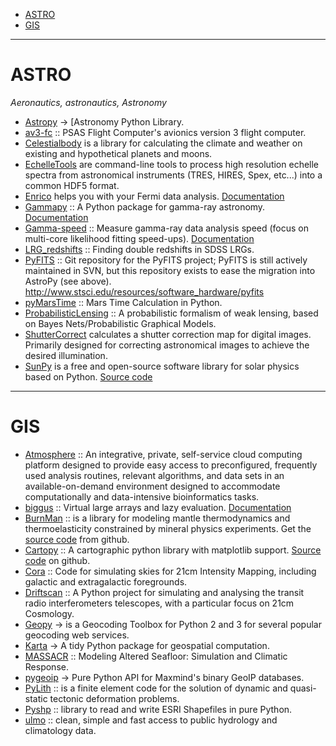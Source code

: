 - [ASTRO](#astro)
- [GIS](#gis)

----

# ASTRO
*Aeronautics, astronautics, Astronomy*
- [Astropy](https://github.com/astropy) → [Astronomy Python Library.
- [av3-fc](https://github.com/psas/av3-fc) :: PSAS Flight Computer's avionics version 3 flight computer.
- [Celestialbody](https://github.com/jsbj/celestialbody) is a library for calculating the climate and weather on existing and hypothetical planets and moons.
- [EchelleTools](https://github.com/iancze/EchelleTools) are command-line tools to process high resolution echelle spectra from astronomical instruments (TRES, HIRES, Spex, etc...) into a common HDF5 format.
- [Enrico](https://github.com/gammapy/enrico) helps you with your Fermi data analysis. [Documentation](http://enrico.readthedocs.org/)
- [Gammapy](https://github.com/gammapy/gammapy) :: A Python package for gamma-ray astronomy. [Documentation](https://gammapy.readthedocs.org/)
- [Gamma-speed](https://github.com/gammapy/gamma-speed) :: Measure gamma-ray data analysis speed (focus on multi-core likelihood fitting speed-ups). [Documentation](https://gamma-speed.readthedocs.org/)
- [LRG_redshifts](https://github.com/jakevdp/LRG_redshifts) ::  Finding double redshifts in SDSS LRGs.
- [PyFITS](https://github.com/spacetelescope/PyFITS) :: Git repository for the PyFITS project; PyFITS is still actively maintained in SVN, but this repository exists to ease the migration into AstroPy (see above). http://www.stsci.edu/resources/software_hardware/pyfits
- [pyMarsTime](https://github.com/ashima/pyMarsTime) :: Mars Time Calculation in Python.
- [ProbabilisticLensing](https://github.com/jakevdp/ProbabilisticLensing) :: A probabilistic formalism of weak lensing, based on Bayes Nets/Probabilistic Graphical Models.
- [ShutterCorrect](https://github.com/iancze/ShutterCorrect) calculates a shutter correction map for digital images. Primarily designed for correcting astronomical images to achieve the desired illumination.
- [SunPy](http://sunpy.org/) is a free and open-source software library for solar physics based on Python. [Source code](https://github.com/sunpy/sunpy)

----

# GIS 
- [Atmosphere](https://github.com/iPlantCollaborativeOpenSource/atmosphere) :: An integrative, private, self-service cloud computing platform designed to provide easy access to preconfigured, frequently used analysis routines, relevant algorithms, and data sets in an available-on-demand environment designed to accommodate computationally and data-intensive bioinformatics tasks.
- [biggus](https://github.com/SciTools/biggus) ::  Virtual large arrays and lazy evaluation. [Documentation](http://biggus.readthedocs.org/)
- [BurnMan](http://www.burnman.org) :: is a library for modeling mantle thermodynamics and thermoelasticity constrained by mineral physics experiments. Get the [source code](https://github.com/geodynamics/burnman) from github.
- [Cartopy](http://scitools.org.uk/cartopy/) :: A cartographic python library with matplotlib support. [Source code](https://github.com/SciTools/cartopy) on github.
- [Cora](https://github.com/radiocosmology/cora) :: Code for simulating skies for 21cm Intensity Mapping, including galactic and extragalactic foregrounds.
- [Driftscan](https://github.com/radiocosmology/driftscan) :: A Python project for simulating and analysing the transit radio interferometers telescopes, with a particular focus on 21cm Cosmology.
- [Geopy](https://github.com/geopy/geopy) → is a Geocoding Toolbox for Python 2 and 3 for several popular geocoding web services.
- [Karta](https://github.com/njwilson23/karta) →  A tidy Python package for geospatial computation.
- [MASSACR](https://github.com/navahnavahnavah/massacr) :: Modeling Altered Seafloor: Simulation and Climatic Response.
- [pygeoip](https://github.com/appliedsec/pygeoip) →  Pure Python API for Maxmind's binary GeoIP databases.
- [PyLith](https://github.com/geodynamics/pylith) :: is a finite element code for the solution of dynamic and quasi-static tectonic deformation problems.
- [Pyshp](https://github.com/GeospatialPython/pyshp) :: library to read and write ESRI Shapefiles in pure Python.
- [ulmo](https://github.com/ulmo-dev/ulmo) :: clean, simple and fast access to public hydrology and climatology data.


